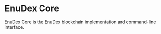 EnuDex Core
==============

EnuDex Core is the EnuDex blockchain implementation and command-line interface.
